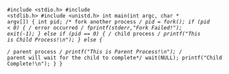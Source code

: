 <code class="language-plain">#include &lt;stdio.h&gt;
#include &lt;stdlib.h&gt;
#include &lt;unistd.h&gt;
int main(int argc, char * argv[])
{
    int pid;
    /* fork another process */
    pid &#61; fork();
    if (pid &lt; 0) 
    { 
        /* error occurred */
        fprintf(stderr,&#34;Fork Failed!&#34;);
        exit(-1);
    } 
    else if (pid &#61;&#61; 0) 
    {
        /* child process */
        printf(&#34;This is Child Process!\n&#34;);
    } 
    else 
    {     
        /* parent process     */
        printf(&#34;This is Parent Process!\n&#34;);
        /* parent will wait for the child to complete*/
        wait(NULL);
        printf(&#34;Child Complete!\n&#34;);
    }
}</code>
